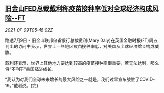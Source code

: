 <!--1625810462000-->
[旧金山FED总裁戴利称疫苗接种率低对全球经济构成风险--FT](https://cn.reuters.com/article/us-fed-daly-vaccine-0709-idCNKCS2EF0DA)
------

<div><i>2021-07-09T05:46:02Z</i></div><p>路透7月9日 - 旧金山联邦储备银行总裁戴利(Mary Daly)在英国金融时报(FT)周五刊出的访问中表示，世界上一些地区疫苗接种率低，对美国及全球经济增长构成威胁。</p><p>戴利还表示，世界上其他地方要达到较高的疫苗接种率很重要，若无法达到，那么将“不利于”美国经济成长。</p><p>“我认为对我们全球未来增长的最大风险之一就是，我们过早宣布战胜了COVID-19。”戴利说。(完)</p>
